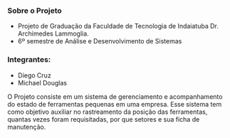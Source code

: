 ### **Sobre o Projeto**

- Projeto de Graduação da Faculdade de Tecnologia de Indaiatuba Dr. Archimedes Lammoglia.
- 6º semestre de Análise e Desenvolvimento de Sistemas

### **Integrantes:**
- Diego Cruz
- Michael Douglas

O Projeto consiste em um sistema de gerenciamento e acompanhamento do estado de ferramentas pequenas em uma empresa.
Esse sistema tem como objetivo auxiliar no rastreamento da posição das ferramentas, quantas vezes foram requisitadas, por que setores e sua ficha de manutenção.

